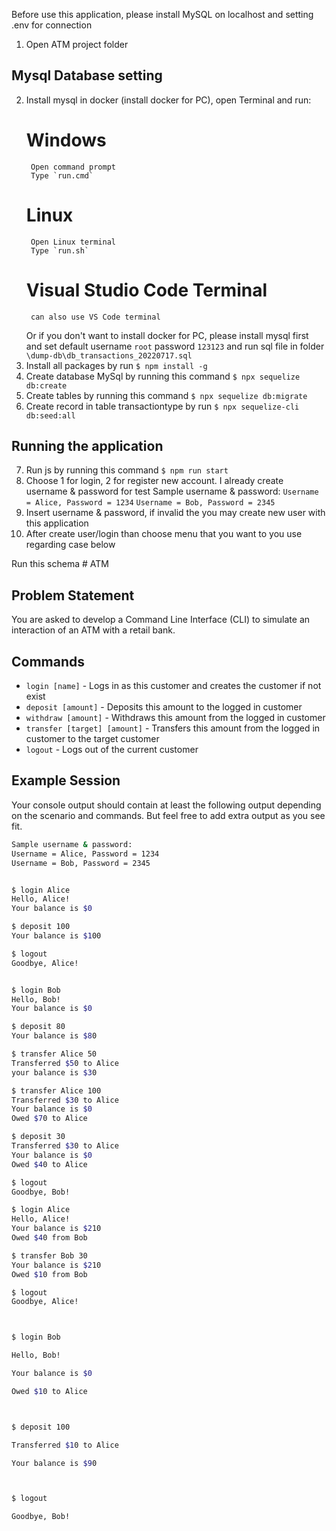 Before use this application, please install MySQL on localhost and setting .env for connection

1. Open ATM project folder

## Mysql Database setting
2. Install mysql in docker (install docker for PC), open Terminal and run:
    # Windows
        Open command prompt
        Type `run.cmd`
    # Linux
        Open Linux terminal
        Type `run.sh`
    # Visual Studio Code Terminal
        can also use VS Code terminal
    Or if you don't want to install docker for PC, please install mysql first and set default username `root` password `123123` and run sql file in folder `\dump-db\db_transactions_20220717.sql` 
3. Install all packages by run 
    `$ npm install -g`
4. Create database MySql by running this command
    `$ npx sequelize db:create`
5. Create tables by running this command
    `$ npx sequelize db:migrate`
6. Create record in table transactiontype by run 
    `$ npx sequelize-cli db:seed:all`

## Running the application
7. Run js by running this command
    `$ npm run start`
8. Choose 1 for login, 2 for register new account.
   I already create username & password for test
   Sample username & password:
   `Username = Alice, Password = 1234`
   `Username = Bob, Password = 2345`
9. Insert username & password, if invalid the you may create new user with this application
10. After create user/login than choose menu that you want to you use regarding case below
        

Run this schema  # ATM

## Problem Statement
You are asked to develop a Command Line Interface (CLI) to simulate an interaction of an ATM with a retail bank.

## Commands

* `login [name]` - Logs in as this customer and creates the customer if not exist
* `deposit [amount]` - Deposits this amount to the logged in customer
* `withdraw [amount]` - Withdraws this amount from the logged in customer
* `transfer [target] [amount]` - Transfers this amount from the logged in customer to the target customer
* `logout` - Logs out of the current customer


## Example Session
Your console output should contain at least the following output depending on the scenario and commands. But feel free 
to add extra output as you see fit.

```bash
Sample username & password:
Username = Alice, Password = 1234
Username = Bob, Password = 2345


$ login Alice
Hello, Alice!
Your balance is $0

$ deposit 100
Your balance is $100 

$ logout
Goodbye, Alice!


$ login Bob
Hello, Bob!
Your balance is $0

$ deposit 80
Your balance is $80 

$ transfer Alice 50
Transferred $50 to Alice
your balance is $30 

$ transfer Alice 100
Transferred $30 to Alice
Your balance is $0
Owed $70 to Alice

$ deposit 30 
Transferred $30 to Alice
Your balance is $0
Owed $40 to Alice

$ logout
Goodbye, Bob!

$ login Alice
Hello, Alice!
Your balance is $210
Owed $40 from Bob

$ transfer Bob 30 
Your balance is $210
Owed $10 from Bob

$ logout
Goodbye, Alice!



$ login Bob

Hello, Bob!

Your balance is $0

Owed $10 to Alice



$ deposit 100

Transferred $10 to Alice

Your balance is $90



$ logout

Goodbye, Bob!

```
